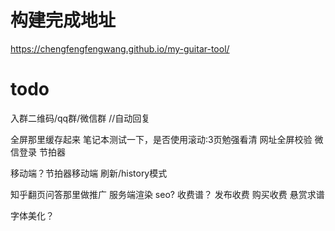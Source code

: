 # 构建完成地址
https://chengfengfengwang.github.io/my-guitar-tool/

# todo
入群二维码/qq群/微信群 //自动回复

全屏那里缓存起来
笔记本测试一下，是否使用滚动:3页勉强看清
网址全屏校验
微信登录
节拍器

移动端？节拍器移动端
刷新/history模式

知乎翻页问答那里做推广
服务端渲染 seo?
收费谱？
发布收费
购买收费
悬赏求谱

字体美化？